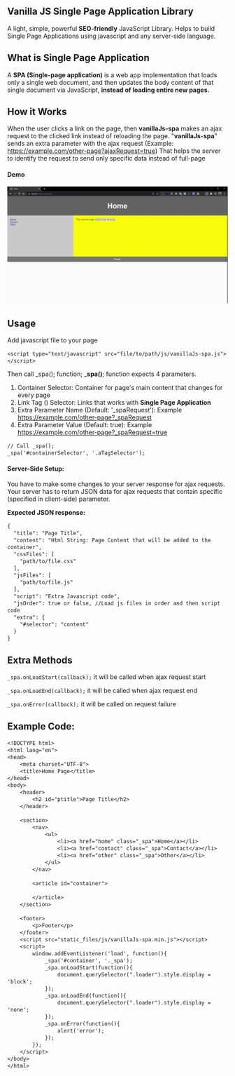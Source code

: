 ## Vanilla JS Single Page Application Library

A light, simple, powerful **SEO-friendly** JavaScript Library. Helps to build Single Page Applications using javascript and any server-side language.

## What is Single Page Application

A **SPA (Single-page application)** is a web app implementation that loads only a single web document, and then updates the body content of that single document via JavaScript, **instead of loading entire new pages.**

## How it Works

When the user clicks a link on the page, then **vanillaJs-spa** makes an ajax request to the clicked link instead of reloading the page. "**vanillaJs-spa**" sends an extra parameter with the ajax request (Example: https://example.com/other-page?ajaxRequest=true) That helps the server to identify the request to send only specific data instead of full-page

#### Demo
![example image](https://raw.githubusercontent.com/hardik-choudhary/vanillaJs-spa/main/example-image.gif)

## Usage

Add javascript file to your page

```
<script type="text/javascript" src="file/to/path/js/vanillaJs-spa.js"></script>
```

Then call _spa(); function; _**spa()**; function expects 4 parameters.

1. Container Selector: Container for page's main content that changes for every page
2. Link Tag (<a>) Selector: Links that works with **Single Page Application**
3. Extra Parameter Name (Default: '_spaRequest'): Example https://example.com/other-page?_spaRequest
4. Extra Parameter Value (Default: true): Example https://example.com/other-page?_spaRequest=true

```
// Call _spa(); 
_spa('#containerSelector', '.aTagSelector');
```

#### **Server-Side Setup:**

You have to make some changes to your server response for ajax requests. Your server has to return JSON data for ajax requests that contain specific (specified in client-side) parameter.

**Expected JSON response:**

```
{
  "title": "Page Title",
  "content": "Html String: Page Content that will be added to the container",
  "cssFiles": [
    "path/to/file.css"
  ],
  "jsFiles": [
    "path/to/file.js"
  ],
  "script": "Extra Javascript code",
  "jsOrder": true or false, //Load js files in order and then script code
  "extra": {
    "#selector": "content"
  }
}
```

## Extra Methods

`_spa.onLoadStart(callback);` it will be called when ajax request start

`_spa.onLoadEnd(callback);` it will be called when ajax request end

`_spa.onError(callback);` it will be called on request failure

## Example Code:

```
<!DOCTYPE html>
<html lang="en">
<head>
    <meta charset="UTF-8">
    <title>Home Page</title>
</head>
<body>
    <header>
        <h2 id="ptitle">Page Title</h2>
    </header>

    <section>
        <nav>
            <ul>
                <li><a href="home" class="_spa">Home</a></li>
                <li><a href="contact" class="_spa">Contact</a></li>
                <li><a href="other" class="_spa">Other</a></li>
            </ul>
        </nav>

        <article id="container">
            
        </article>
    </section>

    <footer>
        <p>Footer</p>
    </footer>
    <script src="static_files/js/vanillaJs-spa.min.js"></script>
    <script>
        window.addEventListener('load', function(){
            _spa('#container', '._spa');
            _spa.onLoadStart(function(){
                document.querySelector(".loader").style.display = 'block';
            });
            _spa.onLoadEnd(function(){
                document.querySelector(".loader").style.display = 'none';
            });
            _spa.onError(function(){
                alert('error');
            });
        });
    </script>
</body>
</html>
```
